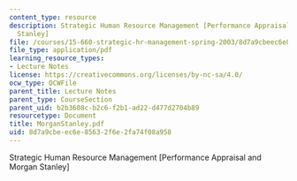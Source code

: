 ```yaml
---
content_type: resource
description: Strategic Human Resource Management [Performance Appraisal and Morgan
  Stanley]
file: /courses/15-660-strategic-hr-management-spring-2003/8d7a9cbeec6e85632f6e2fa74f08a958_MorganStanley.pdf
file_type: application/pdf
learning_resource_types:
- Lecture Notes
license: https://creativecommons.org/licenses/by-nc-sa/4.0/
ocw_type: OCWFile
parent_title: Lecture Notes
parent_type: CourseSection
parent_uid: b2b3608c-b2c6-f2b1-ad22-d477d2704b89
resourcetype: Document
title: MorganStanley.pdf
uid: 8d7a9cbe-ec6e-8563-2f6e-2fa74f08a958
---
```

Strategic Human Resource Management [Performance Appraisal and Morgan Stanley]